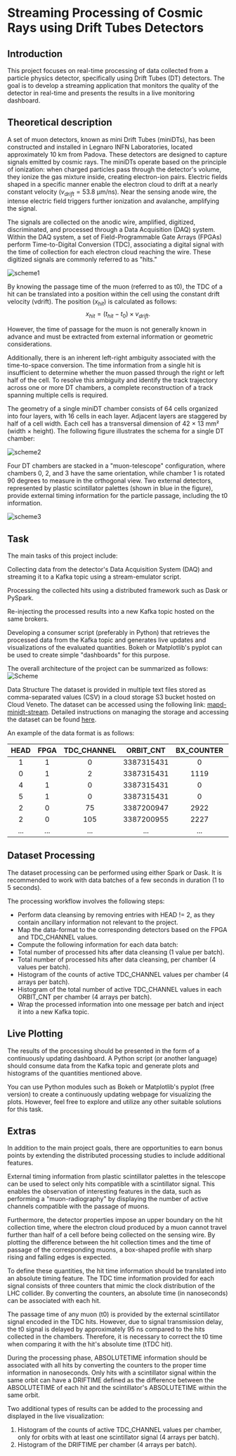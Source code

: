 # Streaming Processing of Cosmic Rays using Drift Tubes Detectors
## Introduction
This project focuses on real-time processing of data collected from a particle physics detector, specifically using Drift Tubes (DT) detectors. The goal is to develop a streaming application that monitors the quality of the detector in real-time and presents the results in a live monitoring dashboard.


## Theoretical description
A set of muon detectors, known as mini Drift Tubes (miniDTs), has been constructed and installed in Legnaro INFN Laboratories, located approximately 10 km from Padova. These detectors are designed to capture signals emitted by cosmic rays. The miniDTs operate based on the principle of ionization: when charged particles pass through the detector's volume, they ionize the gas mixture inside, creating electron-ion pairs. Electric fields shaped in a specific manner enable the electron cloud to drift at a nearly constant velocity ($v_{drift} = 53.8$ µm/ns). Near the sensing anode wire, the intense electric field triggers further ionization and avalanche, amplifying the signal.

The signals are collected on the anodic wire, amplified, digitized, discriminated, and processed through a Data Acquisition (DAQ) system. Within the DAQ system, a set of Field-Programmable Gate Arrays (FPGAs) perform Time-to-Digital Conversion (TDC), associating a digital signal with the time of collection for each electron cloud reaching the wire. These digitized signals are commonly referred to as "hits."

![scheme1](Figures/pic1.png)

By knowing the passage time of the muon (referred to as t0), the TDC of a hit can be translated into a position within the cell using the constant drift velocity (vdrift). The position ($x_{hit}$) is calculated as follows:
$$x_{hit} = (t_{hit} − t_0) \times v_{drift}.$$

However, the time of passage for the muon is not generally known in advance and must be extracted from external information or geometric considerations.

Additionally, there is an inherent left-right ambiguity associated with the time-to-space conversion. The time information from a single hit is insufficient to determine whether the muon passed through the right or left half of the cell. To resolve this ambiguity and identify the track trajectory across one or more DT chambers, a complete reconstruction of a track spanning multiple cells is required.

The geometry of a single miniDT chamber consists of 64 cells organized into four layers, with 16 cells in each layer. Adjacent layers are staggered by half of a cell width. Each cell has a transversal dimension of 42 × 13 mm² (width × height). The following figure illustrates the schema for a single DT chamber:

![scheme2](Figures/pic2.png)

Four DT chambers are stacked in a "muon-telescope" configuration, where chambers 0, 2, and 3 have the same orientation, while chamber 1 is rotated 90 degrees to measure in the orthogonal view. Two external detectors, represented by plastic scintillator palettes (shown in blue in the figure), provide external timing information for the particle passage, including the t0 information.

![scheme3](Figures/pic3.png)


## Task
The main tasks of this project include:

Collecting data from the detector's Data Acquisition System (DAQ) and streaming it to a Kafka topic using a stream-emulator script.

Processing the collected hits using a distributed framework such as Dask or PySpark.

Re-injecting the processed results into a new Kafka topic hosted on the same brokers.

Developing a consumer script (preferably in Python) that retrieves the processed data from the Kafka topic and generates live updates and visualizations of the evaluated quantities. Bokeh or Matplotlib's pyplot can be used to create simple "dashboards" for this purpose.

The overall architecture of the project can be summarized as follows:
![Scheme](Figures/Schema1.png)

Data Structure
The dataset is provided in multiple text files stored as comma-separated values (CSV) in a cloud storage S3 bucket hosted on Cloud Veneto. The dataset can be accessed using the following link: [mapd-minidt-stream](https://cloud-areapd.pd.infn.it:5210/swift/v1/AUTH_d2e941ce4b324467b6b3d467a923a9bc/mapd-minidt-stream/). Detailed instructions on managing the storage and accessing the dataset can be found [here](https://userguide.cloudveneto.it/en/latest/ManagingStorage.html#object-storage-experimental).

An example of the data format is as follows:

| HEAD | FPGA | TDC_CHANNEL |  ORBIT_CNT | BX_COUNTER | TDC_MEAS |
|:----:|:----:|:-----------:|:----------:|:----------:|:--------:|
|   1  |   1  |      0      | 3387315431 |      0     |    130   |
|   0  |   1  |      2      | 3387315431 |    1119    |    24    |
|   4  |   1  |      0      | 3387315431 |      0     | -0.57373 |
|   5  |   1  |      0      | 3387315431 |      0     |   45.5   |
|   2  |   0  |      75     | 3387200947 |    2922    |     2    |
|   2  |   0  |     105     | 3387200955 |    2227    |    29    |
|  ... |  ... |     ...     |     ...    |     ...    |    ...   |

## Dataset Processing
The dataset processing can be performed using either Spark or Dask. It is recommended to work with data batches of a few seconds in duration (1 to 5 seconds).

The processing workflow involves the following steps:

  - Perform data cleansing by removing entries with HEAD != 2, as they contain ancillary information not relevant to the project.
  - Map the data-format to the corresponding detectors based on the FPGA and TDC_CHANNEL values.
  - Compute the following information for each data batch:
  - Total number of processed hits after data cleansing (1 value per batch).
  - Total number of processed hits after data cleansing, per chamber (4 values per batch).
  - Histogram of the counts of active TDC_CHANNEL values per chamber (4 arrays per batch).
  - Histogram of the total number of active TDC_CHANNEL values in each ORBIT_CNT per chamber (4 arrays per batch).
  - Wrap the processed information into one message per batch and inject it into a new Kafka topic.

## Live Plotting
The results of the processing should be presented in the form of a continuously updating dashboard. A Python script (or another language) should consume data from the Kafka topic and generate plots and histograms of the quantities mentioned above.

You can use Python modules such as Bokeh or Matplotlib's pyplot (free version) to create a continuously updating webpage for visualizing the plots. However, feel free to explore and utilize any other suitable solutions for this task.

## Extras
In addition to the main project goals, there are opportunities to earn bonus points by extending the distributed processing studies to include additional features.

External timing information from plastic scintillator palettes in the telescope can be used to select only hits compatible with a scintillator signal. This enables the observation of interesting features in the data, such as performing a "muon-radiography" by displaying the number of active channels compatible with the passage of muons.

Furthermore, the detector properties impose an upper boundary on the hit collection time, where the electron cloud produced by a muon cannot travel further than half of a cell before being collected on the sensing wire. By plotting the difference between the hit collection times and the time of passage of the corresponding muons, a box-shaped profile with sharp rising and falling edges is expected.

To define these quantities, the hit time information should be translated into an absolute timing feature. The TDC time information provided for each signal consists of three counters that mimic the clock distribution of the LHC collider. By converting the counters, an absolute time (in nanoseconds) can be associated with each hit.

The passage time of any muon (t0) is provided by the external scintillator signal encoded in the TDC hits. However, due to signal transmission delay, the t0 signal is delayed by approximately 95 ns compared to the hits collected in the chambers. Therefore, it is necessary to correct the t0 time when comparing it with the hit's absolute time (tTDC hit).

During the processing phase, ABSOLUTETIME information should be associated with all hits by converting the counters to the proper time information in nanoseconds. Only hits with a scintillator signal within the same orbit can have a DRIFTIME defined as the difference between the ABSOLUTETIME of each hit and the scintillator's ABSOLUTETIME within the same orbit.

Two additional types of results can be added to the processing and displayed in the live visualization:

  1. Histogram of the counts of active TDC_CHANNEL values per chamber, only for orbits with at least one scintillator signal (4 arrays per batch).
  2. Histogram of the DRIFTIME per chamber (4 arrays per batch).
